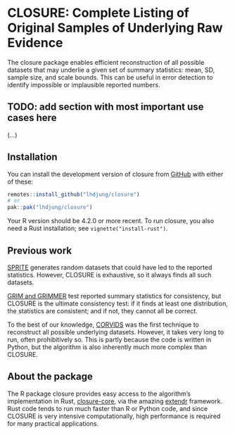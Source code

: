 
<!-- README.md is generated from README.Rmd. Please edit that file -->

# CLOSURE: Complete Listing of Original Samples of Underlying Raw Evidence

<!-- badges: start -->
<!-- badges: end -->

The closure package enables efficient reconstruction of all possible
datasets that may underlie a given set of summary statistics: mean, SD,
sample size, and scale bounds. This can be useful in error detection to
identify impossible or implausible reported numbers.

## TODO: add section with most important use cases here

(…)

## Installation

You can install the development version of closure from
[GitHub](https://github.com/) with either of these:

``` r
remotes::install_github("lhdjung/closure")
# or
pak::pak("lhdjung/closure")
```

Your R version should be 4.2.0 or more recent. To run closure, you also
need a Rust installation; see `vignette("install-rust")`.

## Previous work

[SPRITE](https://lukaswallrich.github.io/rsprite2) generates random
datasets that could have led to the reported statistics. However,
CLOSURE is exhaustive, so it always finds all such datasets.

[GRIM and GRIMMER](https://lhdjung.github.io/scrutiny/) test reported
summary statistics for consistency, but CLOSURE is the ultimate
consistency test: if it finds at least one distribution, the statistics
are consistent; and if not, they cannot all be correct.

To the best of our knowledge,
[CORVIDS](https://github.com/katherinemwood/corvids) was the first
technique to reconstruct all possible underlying datasets. However, it
takes very long to run, often prohibitively so. This is partly because
the code is written in Python, but the algorithm is also inherently much
more complex than CLOSURE.

## About the package

The R package closure provides easy access to the algorithm’s
implementation in Rust,
[closure-core](https://crates.io/crates/closure-core), via the amazing
[extendr](https://extendr.github.io/) framework. Rust code tends to run
much faster than R or Python code, and since CLOSURE is very intensive
computationally, high performance is required for many practical
applications.
